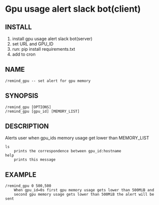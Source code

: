 # Gpu usage alert slack bot(client)
## INSTALL  
 1. install gpu usage alert slack bot(server)
 2. set URL and GPU_ID 
 2. run:    pip install requirements.txt
 3. add to cron
## NAME   
    /remind_gpu -- set alert for gpu memory
## SYNOPSIS
    /remind_gpu [OPTIONS]
    /remind_gpu [gpu_id] [MEMORY_LIST]
## DESCRIPTION
Alerts user when gpu_ids memory usage get lower than MEMORY_LIST
    
    ls
        prints the correspondence between gpu_id:hostname
    help
        prints this message
## EXAMPLE
    /remind_gpu 0 500,500
        When gpu_id=0s first gpu memory usage gets lower than 500MiB and 
        second gpu memory usage gets lower than 500MiB the alert will be sent

